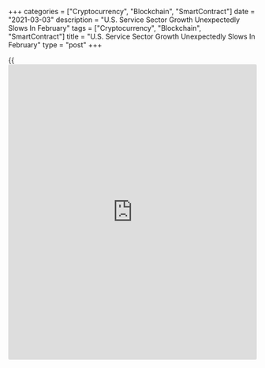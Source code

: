 +++
categories = ["Cryptocurrency", "Blockchain", "SmartContract"]
date = "2021-03-03"
description = "U.S. Service Sector Growth Unexpectedly Slows In February"
tags = ["Cryptocurrency", "Blockchain", "SmartContract"]
title = "U.S. Service Sector Growth Unexpectedly Slows In February"
type = "post"
+++

{{<iframe id="large-banner" src="https://www.bounty.group/#slide=28.0" width="100%" height="600" scrolling="no" style="border: 0px solid rgb(216, 221, 230); border-radius: 3px;">}}

After reporting U.S. service sector activity at a nearly two-year high
in the previous month, the Institute for Supply Management released a
report on Wednesday showing the pace of growth in the sector slowed in
the month of February.

The ISM said its services PMI dropped to 55.3 in February from 58.7 in
January, although a reading above 50 still indicates growth in the
sector. Economists had expected the index to come in unchanged.

The pullback by the services PMI came after the index reached its
highest level since hitting 58.8 in February of 2019.

The decrease by the headline index was partly due to a slowdown in the
pace of growth in new orders, as the new orders index tumbled to 51.9 in
February from 61.8 in January.

The [business][1] activity index also slid to 55.5 in February from 59.9
in January, while the employment index fell to 52.7 from 55.2.

On the other hand, the report said the prices index spiked to 71.8 in
February from 64.2 in January, indicating a significant acceleration in
the pace of price growth.

Despite the slowdown in service sector growth in February, Oren
Klachkin, Lead U.S. Economist at Oxford Economics, said the sector "is
locked and loaded for a summer surge."

"Encouraging Covid statistics, accelerating vaccine distribution, and
the Biden administration's push to make vaccines available to every
adult American by the end of May offer hope the [health][2] crisis' end
is nearing," Klachkin said.

"Looking ahead, better health conditions will allow deeply disrupted
services to reopen and economic activity to fully normalize," he added.
"The stage is set for a more robust recovery, with the American Rescue
Plan set to deliver a fiscal impulse that lifts GDP growth to its
highest in nearly 40 years."

The ISM released a separate report on Monday showing U.S. manufacturing
activity grew at an accelerated rate in the month of February.

The manufacturing PMI rose to 60.8 in February from 58.7 in January.
Economists had expected the index to inch up to 58.8.

For comments and feedback [contact](https://www.playgroundfx.com/contact/): editorial@rtt[news](https://www.letsplayfx.com/blog/forex-news-website/).com

[Economic News][3]

 **What parts of the world are seeing the best (and worst) economic
performances lately? Click[here][4] to check out our [Econ Scorecard][4]
and find out! See up-to-the-moment [ranking](https://www.playgroundfx.com/blog/crypto-exchange-ranking/)s for the best and worst
performers in [GDP][4], [unemployment rate][5], [inflation][6] and much
more.**

   1. www.rtt[news](https://www.letsplayfx.com/blog/forex-news-website/).com/Content/Business.aspx
   2. www.rtt[news](https://www.letsplayfx.com/blog/forex-news-website/).com/Content/Health.aspx
   3. www.rtt[news](https://www.letsplayfx.com/blog/forex-news-website/).com/Content/EconomicNews.aspx
   4. www.rtt[news](https://www.letsplayfx.com/blog/forex-news-website/).com/economic-scorecard/world-rank/GDP/highest-performance.aspx
   5. www.rtt[news](https://www.letsplayfx.com/blog/forex-news-website/).com/economic-scorecard/world-rank/unemployment-rate/lowest-performance.aspx
   6. www.rtt[news](https://www.letsplayfx.com/blog/forex-news-website/).com/economic-scorecard/world-rank/CPI/highest-performance.aspx